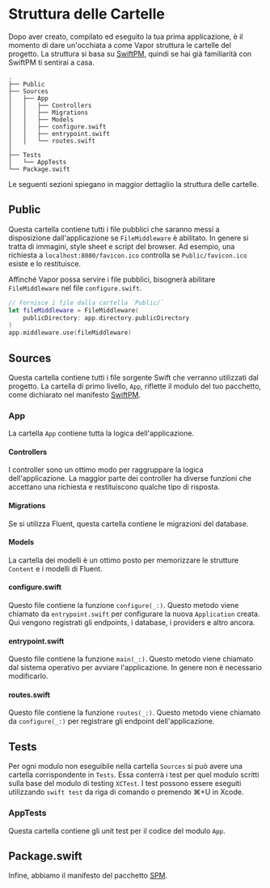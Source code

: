 # Struttura delle Cartelle

Dopo aver creato, compilato ed eseguito la tua prima applicazione, è il momento di dare un'occhiata a come Vapor struttura le cartelle del progetto. La struttura si basa su [SwiftPM](spm.md), quindi se hai già familiarità con SwiftPM ti sentirai a casa.

```
.
├── Public
├── Sources
│   ├── App
│   │   ├── Controllers
│   │   ├── Migrations
│   │   ├── Models
│   │   ├── configure.swift 
│   │   ├── entrypoint.swift
│   │   └── routes.swift
│       
├── Tests
│   └── AppTests
└── Package.swift
```

Le seguenti sezioni spiegano in maggior dettaglio la struttura delle cartelle.

## Public

Questa cartella contiene tutti i file pubblici che saranno messi a disposizione dall'applicazione se `FileMiddleware` è abilitato. In genere si tratta di immagini, style sheet e script del browser. Ad esempio, una richiesta a `localhost:8080/favicon.ico` controlla se `Public/favicon.ico` esiste e lo restituisce.

Affinché Vapor possa servire i file pubblici, bisognerà abilitare `FileMiddleware` nel file `configure.swift`.

```swift
// Fornisce i file dalla cartella `Public/`
let fileMiddleware = FileMiddleware(
    publicDirectory: app.directory.publicDirectory
)
app.middleware.use(fileMiddleware)
```

## Sources

Questa cartella contiene tutti i file sorgente Swift che verranno utilizzati dal progetto.
La cartella di primo livello, `App`, riflette il modulo del tuo pacchetto, come dichiarato nel manifesto [SwiftPM](spm.md).

### App

La cartella `App` contiene tutta la logica dell'applicazione.

#### Controllers

I controller sono un ottimo modo per raggruppare la logica dell'applicazione. La maggior parte dei controller ha diverse funzioni che accettano una richiesta e restituiscono qualche tipo di risposta.

#### Migrations

Se si utilizza Fluent, questa cartella contiene le migrazioni del database.

#### Models

La cartella dei modelli è un ottimo posto per memorizzare le strutture `Content` e i modelli di Fluent.

#### configure.swift

Questo file contiene la funzione `configure(_:)`. Questo metodo viene chiamato da `entrypoint.swift` per configurare la nuova `Application` creata. Qui vengono registrati gli endpoints, i database, i providers e altro ancora.

#### entrypoint.swift

Questo file contiene la funzione `main(_:)`. Questo metodo viene chiamato dal sistema operativo per avviare l'applicazione. In genere non è necessario modificarlo.

#### routes.swift

Questo file contiene la funzione `routes(_:)`. Questo metodo viene chiamato da `configure(_:)` per registrare gli endpoint dell'applicazione.

## Tests

Per ogni modulo non eseguibile nella cartella `Sources` si può avere una cartella corrispondente in `Tests`. Essa conterrà i test per quel modulo scritti sulla base del modulo di testing `XCTest`. I test possono essere eseguiti utilizzando `swift test` da riga di comando o premendo ⌘+U in Xcode.

### AppTests

Questa cartella contiene gli unit test per il codice del modulo `App`.

## Package.swift

Infine, abbiamo il manifesto del pacchetto [SPM](spm.md).
